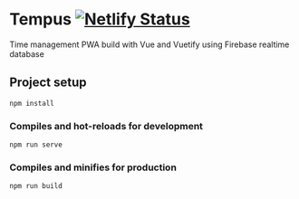 # Tempus [![Netlify Status](https://api.netlify.com/api/v1/badges/0a800c65-4d09-414e-af92-07a530c28bfb/deploy-status)](https://app.netlify.com/sites/lucid-hamilton-cd5921/deploys)

Time management PWA build with Vue and Vuetify using Firebase realtime database

## Project setup
```
npm install
```

### Compiles and hot-reloads for development
```
npm run serve
```

### Compiles and minifies for production
```
npm run build
```
